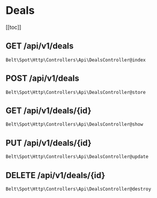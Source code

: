 # Deals

[[toc]]

## GET /api/v1/deals

`Belt\Spot\Http\Controllers\Api\DealsController@index`

## POST /api/v1/deals

`Belt\Spot\Http\Controllers\Api\DealsController@store`

## GET /api/v1/deals/{id}

`Belt\Spot\Http\Controllers\Api\DealsController@show`

## PUT /api/v1/deals/{id}

`Belt\Spot\Http\Controllers\Api\DealsController@update`

## DELETE /api/v1/deals/{id}

`Belt\Spot\Http\Controllers\Api\DealsController@destroy`